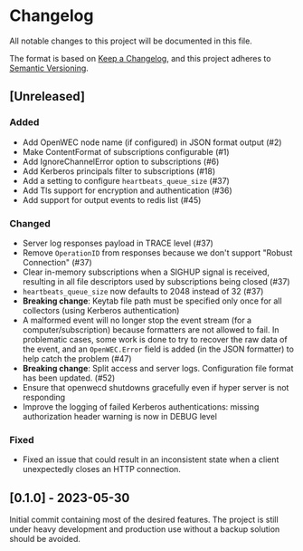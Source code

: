 # Changelog

All notable changes to this project will be documented in this file.

The format is based on [Keep a Changelog](https://keepachangelog.com/en/1.1.0/),
and this project adheres to [Semantic Versioning](https://semver.org/spec/v2.0.0.html).

## [Unreleased]

### Added

- Add OpenWEC node name (if configured) in JSON format output (#2)
- Make ContentFormat of subscriptions configurable (#1)
- Add IgnoreChannelError option to subscriptions (#6)
- Add Kerberos principals filter to subscriptions (#18)
- Add a setting to configure `heartbeats_queue_size` (#37)
- Add Tls support for encryption and authentication (#36)
- Add support for output events to redis list (#45)

### Changed

- Server log responses payload in TRACE level (#37)
- Remove `OperationID` from responses because we don't support "Robust Connection" (#37)
- Clear in-memory subscriptions when a SIGHUP signal is received, resulting in all file descriptors used by subscriptions being closed (#37)
- `heartbeats_queue_size` now defaults to 2048 instead of 32 (#37)
- **Breaking change**: Keytab file path must be specified only once for all collectors (using Kerberos authentication)
- A malformed event will no longer stop the event stream (for a computer/subscription) because formatters are not allowed to fail. In problematic cases, some work is done to try to recover the raw data of the event, and an `OpenWEC.Error` field is added (in the JSON formatter) to help catch the problem (#47)
- **Breaking change**: Split access and server logs. Configuration file format has been updated. (#52)
- Ensure that openwecd shutdowns gracefully even if hyper server is not responding
- Improve the logging of failed Kerberos authentications: missing authorization header warning is now in DEBUG level

### Fixed

- Fixed an issue that could result in an inconsistent state when a client unexpectedly closes an HTTP connection.

## [0.1.0] - 2023-05-30

Initial commit containing most of the desired features. The project is still under heavy development and production use without a backup solution should be avoided.

